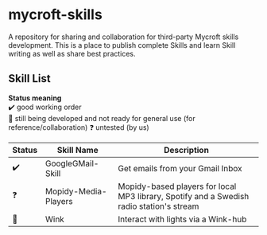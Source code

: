 # mycroft-skills
A repository for sharing and collaboration for third-party Mycroft skills  
development.  This is a place to publish complete Skills and learn Skill  
writing as well as share best practices.

## Skill List

**Status meaning**  
:heavy_check_mark: good working order  
:construction:     still being developed and not ready for general use (for reference/collaboration)
:question:         untested (by us)


| Status              | Skill Name           | Description                           |  
| ------------------- | -------------------- | ------------------------------------- |  
| :heavy_check_mark:  | GoogleGMail-Skill    | Get emails from your Gmail Inbox      |  
| :question:          | Mopidy-Media-Players | Mopidy-based players for local MP3 library, Spotify and a Swedish radio station's stream |
| :construction:      | Wink                 | Interact with lights via a Wink-hub   |  



